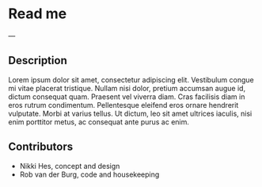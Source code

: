 # Read me

—

## Description
Lorem ipsum dolor sit amet, consectetur adipiscing elit. Vestibulum congue mi vitae placerat tristique. Nullam nisi dolor, pretium accumsan augue id, dictum consequat quam. Praesent vel viverra diam. Cras facilisis diam in eros rutrum condimentum. Pellentesque eleifend eros ornare hendrerit vulputate. Morbi at varius tellus. Ut dictum, leo sit amet ultrices iaculis, nisi enim porttitor metus, ac consequat ante purus ac enim.

## Contributors
- Nikki Hes, concept and design
- Rob van der Burg, code and housekeeping